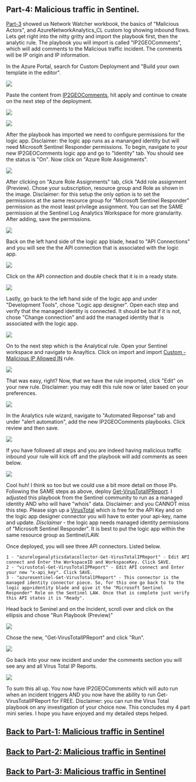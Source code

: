 ## Part-4: Malicious traffic in Sentinel. ## 

[Part-3](https://github.com/Cyberlorians/Articles/blob/main/MaliciousActivityandSentinelP3.md) showed us Network Watcher workbook, the basics of "Malicious Actors", and AzureNetworkAnalytics_CL custom log showing inbound flows. Lets get right into the nitty gritty and import the playbook first, then the analytic rule. The playbook you will import is called "IP2GEOComments", which will add comments to the Malicious traffic incident. The comments will be IP origin and IP information.

In the Azure Portal, search for Custom Deployment and "Build your own template in the editor".

![](https://github.com/Cyberlorians/uploadedimages/blob/main/customteplatelogicapp.png)

Paste the content from [IP2GEOComments](https://github.com/Cyberlorians/Sentinel/blob/main/Playbooks/IP2GEOComments.json), hit apply and continue to create on the next step of the deployment.

![](https://github.com/Cyberlorians/uploadedimages/blob/main/customtemplatelogicapptemplate.png)

![](https://github.com/Cyberlorians/uploadedimages/blob/main/customtemplatelogicappcreate.png)

After the playbook has imported we need to configure permissions for the logic app. Disclaimer: the logic app runs as a mananged identity but will need Microsoft Sentinel Responder permissions. To begin, navigate to your new IP2GEOComments logic app and go to "Identity" tab. You should see the status is "On". Now click on "Azure Role Assignments".

![](https://github.com/Cyberlorians/uploadedimages/blob/main/logicapppermissions.png)

After clicking on "Azure Role Assignments" tab, click "Add role assignment (Preview). Chose your subscription, resource group and Role as shown in the image. Disclaimer: for this setup the only option is to set the permissions at the same resource group for "Microsoft Sentinel Responder" permission as the most least privilege assignment. You can set the SAME permission at the Sentinel Log Analytics Workspace for more granularity. After adding, save the permissions.

![](https://github.com/Cyberlorians/uploadedimages/blob/main/logicapppermissions2.png)

Back on the left hand side of the logic app blade, head to "API Connections" and you will see the the API connection that is associated with the logic app.

![](https://github.com/Cyberlorians/uploadedimages/blob/main/logicappapiverify.png)

Click on the API connection and double check that it is in a ready state.

![](https://github.com/Cyberlorians/uploadedimages/blob/main/logicappverify2.png)

Lastly, go back to the left hand side of the logic app and under "Development Tools", chose "Logic app designer". Open each step and verify that the managed identity is connected. It should be but if it is not, chose "Change connection" and add the managed identity that is associated with the logic app.

![](https://github.com/Cyberlorians/uploadedimages/blob/main/logicappdesignerverify.png)

On to the next step which is the Analytical rule. Open your Sentinel workspace and navigate to Anayltics. Click on import and import [Custom - Malicious IP Allowed IN](https://github.com/Cyberlorians/Sentinel/blob/main/Analytic%20Rules/Custom%20-%20Malicious%20IP%20Allowed%20IN.json) rule. 

![](https://github.com/Cyberlorians/uploadedimages/blob/main/allowmaliciousinrule.png)

That was easy, right? Now, that we have the rule imported, click "Edit" on your new rule. Disclaimer: you may edit this rule now or later based on your preferences.

![](https://github.com/Cyberlorians/uploadedimages/blob/main/maliciousINruleEDIT.png)

In the Analytics rule wizard, navigate to "Automated Reponse" tab and under "alert automation", add the new IP2GEOComments playbooks. Click review and then save. 

![](https://github.com/Cyberlorians/uploadedimages/blob/main/ip2geoautoresponse.png)

If you have followed all steps and you are indeed having malicious traffic inbound your rule will kick off and the playbook will add comments as seen below.

![](https://github.com/Cyberlorians/uploadedimages/blob/main/ip2geotagsworking.png)

Cool huh! I think so too but we could use a bit more detail on those IPs. Following the SAME steps as above, deploy [Get-VirusTotalIPReport](https://github.com/Cyberlorians/Sentinel/blob/main/Playbooks/Get-VirusTotalIPReport.json). I adjusted this playbook from the Sentinel community to run as a managed identity AND who will have "whois" data. Disclaimer: and you CANNOT miss this step. Please sign up a [VirusTotal](https://www.virustotal.com/gui/home/upload) which is free for the API Key and on the logic app designer connector you will have to enter your api-key, name and update. *Disclaimer* - the logic app needs managed identity permissions of "Microsoft Sentinel Responder". It is best to put the logic app within the same resource group as Sentinel/LAW.

Once deployed, you will see three API connectors. Listed below.

	1 - "azureloganalyticsdatacollector-Get-VirusTotalIPReport" - Edit API connect and Enter the WorkspaceID and WorkspaceKey. Click SAVE.
	2 - "virustotal-Get-VirusTotalIPReport" - Edit API connect and Enter your new "x-api_key". Click SAVE.
	3 - "azuresentinel-Get-VirusTotalIPReport" - This connector is the managed identity connector piece. So, for this one go back to to the logic app>identity blade and give it the "Microsoft Sentinel Responder" Role on the Sentinel LAW. Once that is complete just verify this API states it is "Ready".

Head back to Seninel and on the Incident, scroll over and click on the ellipsis and chose "Run Playbook (Preview)"

![](https://github.com/Cyberlorians/uploadedimages/blob/main/getvirustotalrunplaybook.png)

Chose the new, "Get-VirusTotalIPReport" and click "Run".

![](https://github.com/Cyberlorians/uploadedimages/blob/main/getvtrun.png)

Go back into your new incident and under the comments section you will see any and all Virus Total IP Reports.

![](https://github.com/Cyberlorians/uploadedimages/blob/main/getvtcomments.png)

To sum this all up. You now have IP2GEOComments which will auto run when an incident triggers AND you now have the ability to run Get-VirusTotalIPReport for FREE. Disclaimer: you can run the Virus Total playbook on any investigation of your choice now. This concludes my 4 part mini series. I hope you have enjoyed and my detailed steps helped.

## [Back to Part-1: Malicious traffic in Sentinel](https://github.com/Cyberlorians/Articles/blob/main/MaliciousActivityandSentinelP1.md) ##
## [Back to Part-2: Malicious traffic in Sentinel](https://github.com/Cyberlorians/Articles/blob/main/MaliciousActivityandSentinelP2.md) ##
## [Back to Part-3: Malicious traffic in Sentinel](https://github.com/Cyberlorians/Articles/blob/main/MaliciousActivityandSentinelP3.md) ##
